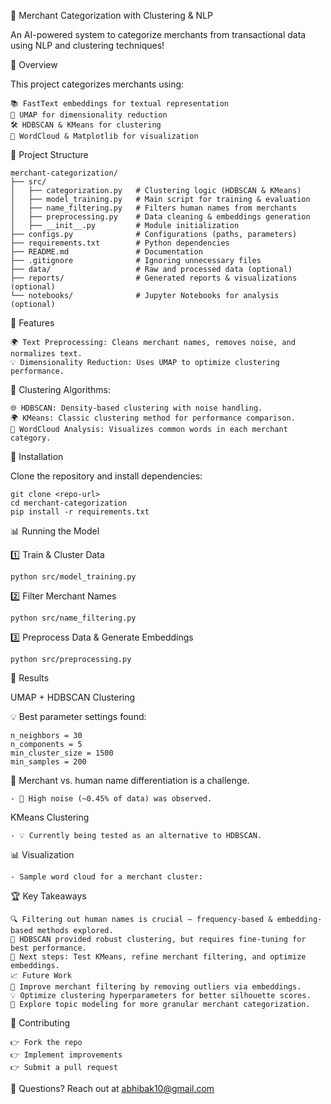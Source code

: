 🌟 Merchant Categorization with Clustering & NLP

An AI-powered system to categorize merchants from transactional data using NLP and clustering techniques!

🚀 Overview

This project categorizes merchants using:

    📚 FastText embeddings for textual representation
    🔄 UMAP for dimensionality reduction
    🛠️ HDBSCAN & KMeans for clustering
    🌈 WordCloud & Matplotlib for visualization

📂 Project Structure

```
merchant-categorization/
├── src/
│   ├── categorization.py   # Clustering logic (HDBSCAN & KMeans)
│   ├── model_training.py   # Main script for training & evaluation
│   ├── name_filtering.py   # Filters human names from merchants
│   ├── preprocessing.py    # Data cleaning & embeddings generation
│   ├── __init__.py         # Module initialization
├── configs.py              # Configurations (paths, parameters)
├── requirements.txt        # Python dependencies
├── README.md               # Documentation
├── .gitignore              # Ignoring unnecessary files
├── data/                   # Raw and processed data (optional)
├── reports/                # Generated reports & visualizations (optional)
└── notebooks/              # Jupyter Notebooks for analysis (optional)
```

📌 Features

    🌍 Text Preprocessing: Cleans merchant names, removes noise, and normalizes text.
    💡 Dimensionality Reduction: Uses UMAP to optimize clustering performance.

🌱 Clustering Algorithms:

    🌐 HDBSCAN: Density-based clustering with noise handling.
    🌍 KMeans: Classic clustering method for performance comparison.
    🎨 WordCloud Analysis: Visualizes common words in each merchant category.

🔧 Installation

Clone the repository and install dependencies:
```
git clone <repo-url>
cd merchant-categorization
pip install -r requirements.txt
```
📊 Running the Model

1️⃣ Train & Cluster Data
```
python src/model_training.py
```
2️⃣ Filter Merchant Names
```
python src/name_filtering.py
```
3️⃣ Preprocess Data & Generate Embeddings
```
python src/preprocessing.py
```
🔬 Results

UMAP + HDBSCAN Clustering

💡 Best parameter settings found:
```
n_neighbors = 30
n_components = 5
min_cluster_size = 1500
min_samples = 200
```

👤 Merchant vs. human name differentiation is a challenge.

    - 🔎 High noise (~0.45% of data) was observed.

KMeans Clustering

    - 💡 Currently being tested as an alternative to HDBSCAN.

📊 Visualization

    - Sample word cloud for a merchant cluster:


🏆 Key Takeaways

    🔍 Filtering out human names is crucial – frequency-based & embedding-based methods explored.
    🚀 HDBSCAN provided robust clustering, but requires fine-tuning for best performance.
    🔄 Next steps: Test KMeans, refine merchant filtering, and optimize embeddings.
    📈 Future Work
    🌟 Improve merchant filtering by removing outliers via embeddings.
    💡 Optimize clustering hyperparameters for better silhouette scores.
    🔬 Explore topic modeling for more granular merchant categorization.

🤝 Contributing

    👉 Fork the repo
    👉 Implement improvements
    👉 Submit a pull request

📧 Questions? Reach out at abhibak10@gmail.com